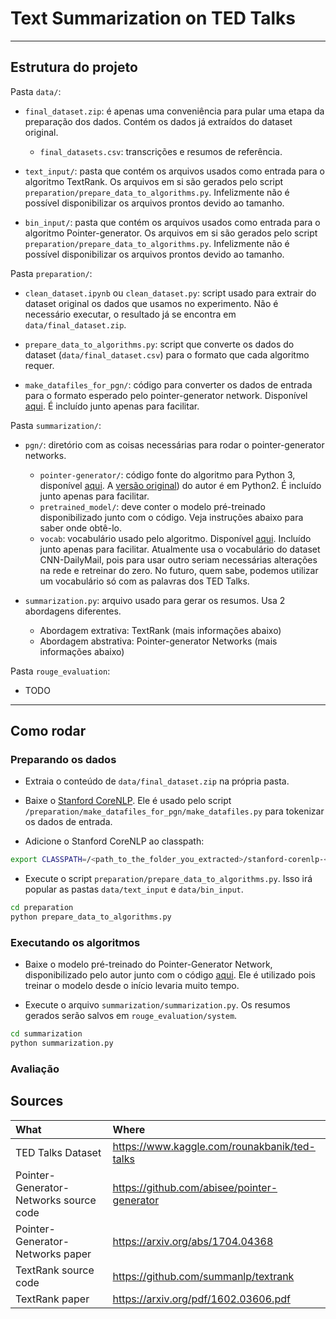 
# Text Summarization on TED Talks

---

## Estrutura do projeto

Pasta `data/`:

* `final_dataset.zip`: é apenas uma conveniência para pular uma etapa da preparação dos dados. Contém os dados já extraídos do dataset original.
    * `final_datasets.csv`: transcrições e resumos de referência.

* `text_input/`: pasta que contém os arquivos usados como entrada para o algoritmo TextRank. Os arquivos em si são gerados pelo script `preparation/prepare_data_to_algorithms.py`. Infelizmente não é possível disponibilizar os arquivos prontos devido ao tamanho.

* `bin_input/`: pasta que contém os arquivos usados como entrada para o algoritmo Pointer-generator. Os arquivos em si são gerados pelo script `preparation/prepare_data_to_algorithms.py`. Infelizmente não é possível disponibilizar os arquivos prontos devido ao tamanho.

Pasta `preparation/`:

* `clean_dataset.ipynb` ou `clean_dataset.py`: script usado para extrair do dataset original os dados que usamos no experimento. Não é necessário executar, o resultado já se encontra em `data/final_dataset.zip`.

* `prepare_data_to_algorithms.py`: script que converte os dados do dataset (`data/final_dataset.csv`) para o formato que cada algoritmo requer.

* `make_datafiles_for_pgn/`: código para converter os dados de entrada para o formato esperado pelo pointer-generator network. Disponível [aqui](https://github.com/dondon2475848/make_datafiles_for_pgn). É incluído junto apenas para facilitar.

Pasta `summarization/`:

* `pgn/`: diretório com as coisas necessárias para rodar o pointer-generator networks.
    * `pointer-generator/`: código fonte do algoritmo para Python 3, disponível [aqui](https://github.com/becxer/pointer-generator/). A [versão original](https://github.com/abisee/pointer-generator)) do autor é em Python2. É incluído junto apenas para facilitar.
    * `pretrained_model/`: deve conter o modelo pré-treinado disponibilizado junto com o código. Veja instruções abaixo para saber onde obtê-lo.
    * `vocab`: vocabulário usado pelo algoritmo. Disponível [aqui](https://github.com/JafferWilson/Process-Data-of-CNN-DailyMail). Incluído junto apenas para facilitar. Atualmente usa o vocabulário do dataset CNN-DailyMail, pois para usar outro seriam necessárias alterações na rede e retreinar do zero. No futuro, quem sabe, podemos utilizar um vocabulário só com as palavras dos TED Talks.

* `summarization.py`: arquivo usado para gerar os resumos. Usa 2 abordagens diferentes.
    * Abordagem extrativa: TextRank (mais informações abaixo)
    * Abordagem abstrativa: Pointer-generator Networks (mais informações abaixo)

Pasta `rouge_evaluation`:

* TODO
<!-- * Os resumos gerados são salvos em `rouge_evaluation/system`. -->

---

## Como rodar

### Preparando os dados

* Extraia o conteúdo de `data/final_dataset.zip` na própria pasta.

* Baixe o [Stanford CoreNLP](https://stanfordnlp.github.io/CoreNLP/). Ele é usado pelo script `/preparation/make_datafiles_for_pgn/make_datafiles.py` para tokenizar os dados de entrada.

* Adicione o Stanford CoreNLP ao classpath:

```sh
export CLASSPATH=/<path_to_the_folder_you_extracted>/stanford-corenlp-<version>.jar
```

* Execute o script `preparation/prepare_data_to_algorithms.py`. Isso irá popular as pastas `data/text_input` e `data/bin_input`.

```sh
cd preparation
python prepare_data_to_algorithms.py
```

### Executando os algoritmos

* Baixe o modelo pré-treinado do Pointer-Generator Network, disponibilizado pelo autor junto com o código [aqui](https://github.com/abisee/pointer-generator). Ele é utilizado pois treinar o modelo desde o início levaria muito tempo.

* Execute o arquivo `summarization/summarization.py`. Os resumos gerados serão salvos em `rouge_evaluation/system`.

```sh
cd summarization
python summarization.py
```

### Avaliação

<!-- Ainda estou organizando as pastas, as instruções estão aqui
https://github.com/kavgan/ROUGE-2.0/blob/master/docs/usage-documentation.md -->


## Sources

| What | Where |
| :--- | :--- |
| TED Talks Dataset | https://www.kaggle.com/rounakbanik/ted-talks |
| Pointer-Generator-Networks source code | https://github.com/abisee/pointer-generator |
| Pointer-Generator-Networks paper | https://arxiv.org/abs/1704.04368 |
| TextRank source code | https://github.com/summanlp/textrank |
| TextRank paper |https://arxiv.org/pdf/1602.03606.pdf |